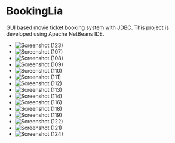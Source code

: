 # BookingLia
GUI based movie ticket booking system with JDBC.
This project is developed using Apache NetBeans IDE.

- ![Screenshot (123)](https://user-images.githubusercontent.com/76277810/181080993-f4974b61-8440-48a6-8eee-b7812d822c99.png)
- ![Screenshot (107)](https://user-images.githubusercontent.com/76277810/181081042-c767fa6d-cb42-4ede-a4e9-701149348216.png)
- ![Screenshot (108)](https://user-images.githubusercontent.com/76277810/181081426-686bb5c1-9967-4b4b-95cf-ba0800279ca2.png)
- ![Screenshot (109)](https://user-images.githubusercontent.com/76277810/181081441-b5157670-e83f-4239-aed1-6e7b75860899.png)
- ![Screenshot (110)](https://user-images.githubusercontent.com/76277810/181081464-bcc81334-72de-44a5-a77c-f4adb8038804.png)
- ![Screenshot (111)](https://user-images.githubusercontent.com/76277810/181081490-358311fa-d6dc-475b-b067-dad8842dec61.png)
- ![Screenshot (112)](https://user-images.githubusercontent.com/76277810/181081527-341a7cec-c7b5-45c6-bdc8-d61f42d9364a.png)
- ![Screenshot (113)](https://user-images.githubusercontent.com/76277810/181081572-0712db38-4cb0-438e-8740-1f9cea79cf3f.png)
- ![Screenshot (114)](https://user-images.githubusercontent.com/76277810/181081599-333a0906-c082-42a9-9306-62b56ed5cf60.png)
- ![Screenshot (116)](https://user-images.githubusercontent.com/76277810/181081616-b3318b40-587e-47b8-afea-97a7f6de806a.png)
- ![Screenshot (118)](https://user-images.githubusercontent.com/76277810/181081631-21ae647d-ab33-4a6d-8170-b60f698023ac.png)
- ![Screenshot (119)](https://user-images.githubusercontent.com/76277810/181081661-48b3ddd2-13c8-47d1-a2c3-8dd137387718.png)
- ![Screenshot (122)](https://user-images.githubusercontent.com/76277810/181081690-f1d0e0ab-4034-4563-8c91-b9861a914bf2.png)
- ![Screenshot (121)](https://user-images.githubusercontent.com/76277810/181081725-7657fad7-1148-4cde-921f-be39c6fbc692.png)
- ![Screenshot (124)](https://user-images.githubusercontent.com/76277810/181084302-3b68bcc9-0f2a-40a0-99bc-053922ed74e8.png)

